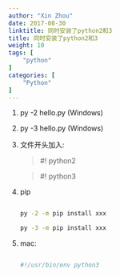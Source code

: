 ```yaml
---
author: "Xin Zhou"
date: 2017-08-30
linktitle: 同时安装了python2和3
title: 同时安装了python2和3
weight: 10
tags: [
    "python"
]
categories: [
    "Python"
]
---
```

1. py -2 hello.py (Windows)

2. py -3 hello.py (Windows)

3. 文件开头加入:

    > #! python2
    
    > #! python3

4. pip

    ```bash

    py -2 -m pip install xxx

    py -3 -m pip install xxx

    ```

5. mac:

    ```py

    #!/usr/bin/env python3

    ```